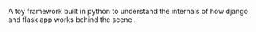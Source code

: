 A toy framework built in python to understand the internals of how django and flask app works behind the scene .

